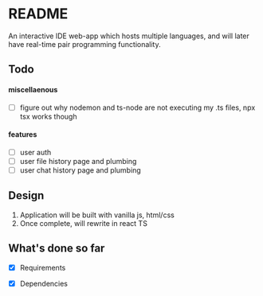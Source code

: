 # README

An interactive IDE web-app which hosts multiple languages, and will later have real-time pair programming functionality.

## Todo

#### miscellaenous

- [ ] figure out why nodemon and ts-node are not executing my .ts files, npx tsx works though

#### features

- [ ] user auth
- [ ] user file history page and plumbing
- [ ] user chat history page and plumbing

## Design

1. Application will be built with vanilla js, html/css
2. Once complete, will rewrite in react TS 

## What's done so far

- [x] Requirements
- [x] Dependencies



